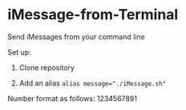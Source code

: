 # iMessage-from-Terminal
Send iMessages from your command line


Set up:

1. Clone repository

2. Add an alias ```alias message="./iMessage.sh"```


Number format as follows: 1234567891
